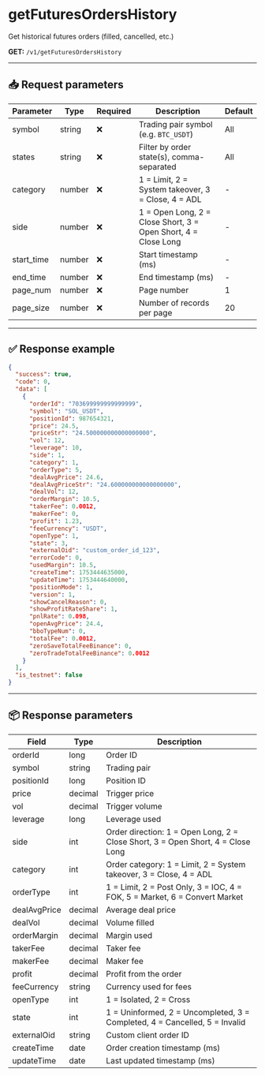# getFuturesOrdersHistory

Get historical futures orders (filled, cancelled, etc.)

**GET:** `/v1/getFuturesOrdersHistory`

---

## 📥 Request parameters

| Parameter     | Type     | Required | Description                                                   | Default |
|---------------|----------|----------|---------------------------------------------------------------|---------|
| symbol        | string   | ❌       | Trading pair symbol (e.g. `BTC_USDT`)                         | All     |
| states        | string   | ❌       | Filter by order state(s), comma-separated                     | All     |
| category      | number   | ❌       | 1 = Limit, 2 = System takeover, 3 = Close, 4 = ADL            | -       |
| side          | number   | ❌       | 1 = Open Long, 2 = Close Short, 3 = Open Short, 4 = Close Long| -       |
| start_time    | number   | ❌       | Start timestamp (ms)                                          | -       |
| end_time      | number   | ❌       | End timestamp (ms)                                            | -       |
| page_num      | number   | ❌       | Page number                                                   | 1       |
| page_size     | number   | ❌       | Number of records per page                                    | 20      |

---

## ✅ Response example

```json
{
  "success": true,
  "code": 0,
  "data": [
    {
      "orderId": "703699999999999999",
      "symbol": "SOL_USDT",
      "positionId": 987654321,
      "price": 24.5,
      "priceStr": "24.500000000000000000",
      "vol": 12,
      "leverage": 10,
      "side": 1,
      "category": 1,
      "orderType": 5,
      "dealAvgPrice": 24.6,
      "dealAvgPriceStr": "24.600000000000000000",
      "dealVol": 12,
      "orderMargin": 10.5,
      "takerFee": 0.0012,
      "makerFee": 0,
      "profit": 1.23,
      "feeCurrency": "USDT",
      "openType": 1,
      "state": 3,
      "externalOid": "custom_order_id_123",
      "errorCode": 0,
      "usedMargin": 10.5,
      "createTime": 1753444635000,
      "updateTime": 1753444640000,
      "positionMode": 1,
      "version": 1,
      "showCancelReason": 0,
      "showProfitRateShare": 1,
      "pnlRate": 0.098,
      "openAvgPrice": 24.4,
      "bboTypeNum": 0,
      "totalFee": 0.0012,
      "zeroSaveTotalFeeBinance": 0,
      "zeroTradeTotalFeeBinance": 0.0012
    }
  ],
  "is_testnet": false
}
```

---

## 📦 Response parameters

| Field            | Type     | Description                                                                 |
|------------------|----------|-----------------------------------------------------------------------------|
| orderId          | long     | Order ID                                                                    |
| symbol           | string   | Trading pair                                                                |
| positionId       | long     | Position ID                                                                 |
| price            | decimal  | Trigger price                                                               |
| vol              | decimal  | Trigger volume                                                              |
| leverage         | long     | Leverage used                                                               |
| side             | int      | Order direction: 1 = Open Long, 2 = Close Short, 3 = Open Short, 4 = Close Long |
| category         | int      | Order category: 1 = Limit, 2 = System takeover, 3 = Close, 4 = ADL          |
| orderType        | int      | 1 = Limit, 2 = Post Only, 3 = IOC, 4 = FOK, 5 = Market, 6 = Convert Market  |
| dealAvgPrice     | decimal  | Average deal price                                                          |
| dealVol          | decimal  | Volume filled                                                               |
| orderMargin      | decimal  | Margin used                                                                 |
| takerFee         | decimal  | Taker fee                                                                   |
| makerFee         | decimal  | Maker fee                                                                   |
| profit           | decimal  | Profit from the order                                                       |
| feeCurrency      | string   | Currency used for fees                                                      |
| openType         | int      | 1 = Isolated, 2 = Cross                                                     |
| state            | int      | 1 = Uninformed, 2 = Uncompleted, 3 = Completed, 4 = Cancelled, 5 = Invalid |
| externalOid      | string   | Custom client order ID                                                      |
| createTime       | date     | Order creation timestamp (ms)                                               |
| updateTime       | date     | Last updated timestamp (ms)                                                 |